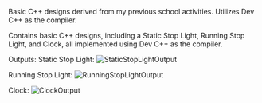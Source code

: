 Basic C++ designs derived from my previous school activities. Utilizes Dev C++ as the compiler.

Contains basic C++ designs, including a Static Stop Light, Running Stop Light, and Clock, all implemented using Dev C++ as the compiler.

Outputs:
Static Stop Light:
![StaticStopLightOutput](https://github.com/Yrill/Graphics-CPP/assets/106539458/f18a9aad-d9d8-4c49-9052-e21095121d25)

Running Stop Light:
![RunningStopLightOutput](https://github.com/Yrill/Graphics-CPP/assets/106539458/02acb4cb-88cf-4672-bf0b-35725b7d31ec)

Clock:
![ClockOutput](https://github.com/Yrill/Graphics-CPP/assets/106539458/986c6521-98f0-489b-8fb3-608d16a4481a)


